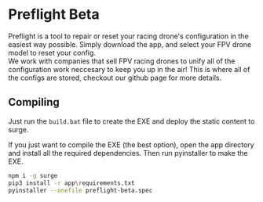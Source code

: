 # Preflight Beta

Preflight is a tool to repair or reset your racing drone's configuration in the easiest way possible. Simply download the app, and select your FPV drone model to reset your config.
<Br>
We work with companies that sell FPV racing drones to unify all of the configuration work neccesary to keep you up in the air! This is where all of the configs are stored, checkout our github page for more details.

## Compiling

Just run the `build.bat` file to create the EXE and deploy the static content to surge.
<br>

If you just want to compile the EXE (the best option), open the app directory and install all the required dependencies. Then run pyinstaller to make the EXE.
```bash
npm i -g surge
pip3 install -r app\requirements.txt
pyinstaller --onefile preflight-beta.spec
```